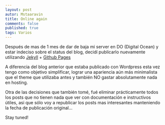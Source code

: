 ```yaml
---
layout: post
autor: Mstaaravin
title: Online again
comments: false
published: true
tags: Varios
---
```


Después de mas de 1 mes de dar de baja mi server en DO (Digital Ocean) y estar indeciso sobre el status del blog, decidí publicarlo nuevamente utilizando [Jekyll](http://jekyllrb.com) + [Github Pages](https://pages.github.com/)

A diferencia del blog anterior que estaba publicado con Wordpress esta vez tengo como objetivo simplificar, lograr una apariencia aún más minimalista que el theme que utilizaba antes y también NO gastar absolutamente nada en hosting.
<!-- more -->

Otra de las decisiones que también tomé, fué eliminar prácticamente todos los posts que no tienen nada que ver con documentación e instructivos útiles, asi que sólo voy a republicar los posts mas interesantes manteniendo la fecha de publicación original...

Stay tuned!
